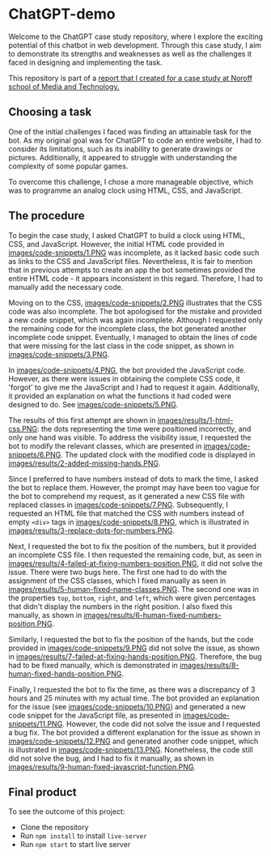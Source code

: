 # ChatGPT-demo

Welcome to the ChatGPT case study repository, where I explore the exciting potential of this chatbot in web development. Through this case study, I aim to demonstrate its strengths and weaknesses as well as the challenges it faced in designing and implementing the task.

This repository is part of a [report that I created for a case study at Noroff school of Media and Technology.](https://github.com/Melisa-Zorraindo/development-platforms/blob/chatGPT-case-study/chatGPT-case-study.md)

## Choosing a task

One of the initial challenges I faced was finding an attainable task for the bot. As my original goal was for ChatGPT to code an entire website, I had to consider its limitations, such as its inability to generate drawings or pictures. Additionally, it appeared to struggle with understanding the complexity of some popular games.

To overcome this challenge, I chose a more manageable objective, which was to programme an analog clock using HTML, CSS, and JavaScript.

## The procedure

To begin the case study, I asked ChatGPT to build a clock using HTML, CSS, and JavaScript. However, the initial HTML code provided in [images/code-snippets/1.PNG](images/code-snippets/1.PNG) was incomplete, as it lacked basic code such as links to the CSS and JavaScript files. Nevertheless, it is fair to mention that in previous attempts to create an app the bot sometimes provided the entire HTML code - it appears inconsistent in this regard. Therefore, I had to manually add the necessary code.

Moving on to the CSS, [images/code-snippets/2.PNG](images/code-snippets/2.PNG) illustrates that the CSS code was also incomplete. The bot apologised for the mistake and provided a new code snippet, which was again incomplete. Although I requested only the remaining code for the incomplete class, the bot generated another incomplete code snippet. Eventually, I managed to obtain the lines of code that were missing for the last class in the code snippet, as shown in [images/code-snippets/3.PNG](images/code-snippets/3.PNG).

In [images/code-snippets/4.PNG](images/code-snippets/4.PNG), the bot provided the JavaScript code. However, as there were issues in obtaining the complete CSS code, it 'forgot' to give me the JavaScript and I had to request it again. Additionally, it provided an explanation on what the functions it had coded were designed to do. See [images/code-snippets/5.PNG](images/code-snippets/5.PNG).

The results of this first attempt are shown in [images/results/1-html-css.PNG](images/results/1-html-css.PNG): the dots representing the time were positioned incorrectly, and only one hand was visible. To address the visibility issue, I requested the bot to modify the relevant classes, which are presented in [images/code-snippets/6.PNG](images/code-snippets/6.PNG). The updated clock with the modified code is displayed in [images/results/2-added-missing-hands.PNG](images/results/2-added-missing-hands.PNG).

Since I preferred to have numbers instead of dots to mark the time, I asked the bot to replace them. However, the prompt may have been too vague for the bot to comprehend my request, as it generated a new CSS file with replaced classes in [images/code-snippets/7.PNG](images/code-snippets/7.PNG). Subsequently, I requested an HTML file that matched the CSS with numbers instead of empty `<div>` tags in [images/code-snippets/8.PNG](images/code-snippets/8.PNG), which is illustrated in [images/results/3-replace-dots-for-numbers.PNG](images/results/3-replace-dots-for-numbers.PNG).

Next, I requested the bot to fix the position of the numbers, but it provided an incomplete CSS file. I then requested the remaining code, but, as seen in [images/results/4-failed-at-fixing-numbers-position.PNG](images/results/4-failed-at-fixing-numbers-position.PNG), it did not solve the issue. There were two bugs here. The first one had to do with the assignment of the CSS classes, which I fixed manually as seen in [images/results/5-human-fixed-name-classes.PNG](images/results/5-human-fixed-name-classes.PNG). The second one was in the properties `top`, `bottom`, `right`, and `left`, which were given percentages that didn't display the numbers in the right position. I also fixed this manually, as shown in [images/results/6-human-fixed-numbers-position.PNG](images/results/6-human-fixed-numbers-position.PNG).

Similarly, I requested the bot to fix the position of the hands, but the code provided in [images/code-snippets/9.PNG](images/code-snippets/9.PNG) did not solve the issue, as shown in [images/results/7-failed-at-fixing-hands-position.PNG](images/results/7-failed-at-fixing-hands-position.PNG). Therefore, the bug had to be fixed manually, which is demonstrated in [images/results/8-human-fixed-hands-position.PNG](images/results/8-human-fixed-hands-position.PNG).

Finally, I requested the bot to fix the time, as there was a discrepancy of 3 hours and 25 minutes with my actual time. The bot provided an explanation for the issue (see [images/code-snippets/10.PNG](images/code-snippets/10.PNG)) and generated a new code snippet for the JavaScript file, as presented in [images/code-snippets/11.PNG](images/code-snippets/11.PNG). However, the code did not solve the issue and I requested a bug fix. The bot provided a different explanation for the issue as shown in [images/code-snippets/12.PNG](images/code-snippets/12.PNG) and generated another code snippet, which is illustrated in [images/code-snippets/13.PNG](images/code-snippets/13.PNG). Nonetheless, the code still did not solve the bug, and I had to fix it manually, as shown in [images/results/9-human-fixed-javascript-function.PNG](images/results/9-human-fixed-javascript-function.PNG).

## Final product

To see the outcome of this project:

- Clone the repository
- Run `npm install` to install `live-server`
- Run `npm start` to start live server
